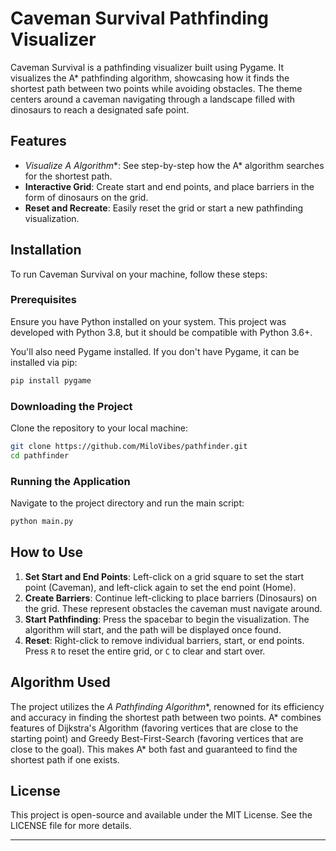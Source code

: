 # Caveman Survival Pathfinding Visualizer

Caveman Survival is a pathfinding visualizer built using Pygame. It visualizes the A* pathfinding algorithm, showcasing how it finds the shortest path between two points while avoiding obstacles. The theme centers around a caveman navigating through a landscape filled with dinosaurs to reach a designated safe point.

## Features

- **Visualize A* Algorithm**: See step-by-step how the A* algorithm searches for the shortest path.
- **Interactive Grid**: Create start and end points, and place barriers in the form of dinosaurs on the grid.
- **Reset and Recreate**: Easily reset the grid or start a new pathfinding visualization.

## Installation

To run Caveman Survival on your machine, follow these steps:

### Prerequisites

Ensure you have Python installed on your system. This project was developed with Python 3.8, but it should be compatible with Python 3.6+.

You'll also need Pygame installed. If you don't have Pygame, it can be installed via pip:

```bash
pip install pygame
```

### Downloading the Project

Clone the repository to your local machine:

```bash
git clone https://github.com/MiloVibes/pathfinder.git
cd pathfinder
```

### Running the Application

Navigate to the project directory and run the main script:

```bash
python main.py
```

## How to Use

1. **Set Start and End Points**: Left-click on a grid square to set the start point (Caveman), and left-click again to set the end point (Home).
2. **Create Barriers**: Continue left-clicking to place barriers (Dinosaurs) on the grid. These represent obstacles the caveman must navigate around.
3. **Start Pathfinding**: Press the spacebar to begin the visualization. The algorithm will start, and the path will be displayed once found.
4. **Reset**: Right-click to remove individual barriers, start, or end points. Press `R` to reset the entire grid, or `C` to clear and start over.

## Algorithm Used

The project utilizes the **A* Pathfinding Algorithm**, renowned for its efficiency and accuracy in finding the shortest path between two points. A* combines features of Dijkstra's Algorithm (favoring vertices that are close to the starting point) and Greedy Best-First-Search (favoring vertices that are close to the goal). This makes A* both fast and guaranteed to find the shortest path if one exists.

## License

This project is open-source and available under the MIT License. See the LICENSE file for more details.

---
